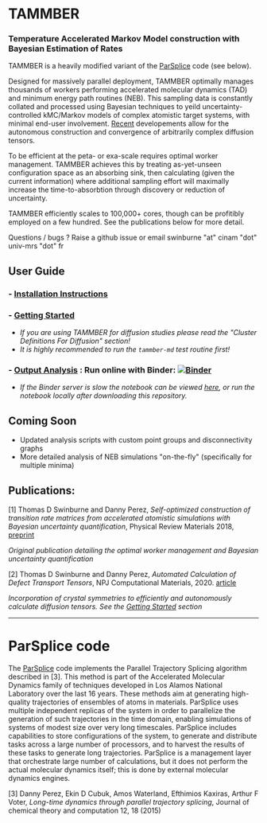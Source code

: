 # TAMMBER
### Temperature Accelerated Markov Model construction with Bayesian Estimation of Rates
TAMMBER is a heavily modified variant of the [ParSplice](https://gitlab.com/exaalt/parsplice.git) code (see below).

Designed for massively parallel deployment, TAMMBER optimally manages thousands of workers 
performing accelerated molecular dynamics (TAD) and minimum energy path routines (NEB). 
This sampling data is constantly collated and processed using Bayesian techniques to yeild uncertainty-controlled kMC/Markov models
of complex atomistic target systems, with minimal end-user involvement. [Recent](https://www.nature.com/articles/s41524-020-00463-8) 
developements allow for the autonomous construction and convergence of arbitrarily complex diffusion tensors.

To be efficient at the peta- or exa-scale requires optimal worker management. TAMMBER achieves this 
by treating as-yet-unseen configuration space as an absorbing sink, then calculating (given the current information)
where additional sampling effort will maximally increase the time-to-absorbtion through discovery or reduction of uncertainty.

TAMMBER efficiently scales to 100,000+ cores, though can be profitibly employed on a few hundred. See the publications below for more detail.

Questions / bugs ? Raise a github issue or email swinburne "at" cinam "dot" univ-mrs "dot" fr

##  User Guide
### - [Installation Instructions](INSTALL.md)
### - [Getting Started](EXAMPLE.md)
   - *If you are using TAMMBER for diffusion studies please read the "Cluster Definitions For Diffusion" section!*
   - *It is highly recommended to run the `tammber-md` test routine first!*
### - [Output Analysis](process/Diffusion_Model_Example.ipynb) :  Run online with Binder: [![Binder](https://mybinder.org/badge_logo.svg)](https://mybinder.org/v2/gh/tomswinburne/tammber/HEAD?filepath=process%2FDiffusion_Model_Example.ipynb)
   - *If the Binder server is slow the notebook can be viewed [here](process/Diffusion_Model_Example.ipynb), or run the notebook locally after downloading this repository.*

## Coming Soon
  - Updated analysis scripts with custom point groups and disconnectivity graphs
  - More detailed analysis of NEB simulations "on-the-fly" (specifically for multiple minima)

## Publications:
[1] Thomas D Swinburne and Danny Perez, *Self-optimized construction of transition rate matrices from accelerated atomistic simulations with Bayesian uncertainty quantification*, Physical Review Materials 2018, [preprint](https://arxiv.org/abs/1803.05273)

   *Original publication detailing the optimal worker management and Bayesian uncertainty quantification*
   
[2] Thomas D Swinburne and Danny Perez, *Automated Calculation of Defect Transport Tensors*, NPJ Computational Materials, 2020. [article](https://www.nature.com/articles/s41524-020-00463-8)

   *Incorporation of crystal symmetries to efficiently and autonomously calculate diffusion tensors. See the [Getting Started](EXAMPLE.md) section*




--------------------------------------------------------------------------------

# ParSplice code
The [ParSplice](https://gitlab.com/exaalt/parsplice.git) code implements the Parallel Trajectory Splicing algorithm described in [3]. This method is part of the Accelerated Molecular Dynamics family of techniques developed in Los Alamos National Laboratory over the last 16 years. These methods aim at generating high-quality trajectories of ensembles of atoms in materials. ParSplice uses multiple independent replicas of the system in order to parallelize the generation of such trajectories in the time domain, enabling simulations of systems of modest size over very long timescales. ParSplice includes capabilities to store configurations of the system, to generate and distribute tasks across a large number of processors, and to harvest the results of these tasks to generate long trajectories. ParSplice is a management layer that orchestrate large number of calculations, but it does not perform the actual molecular dynamics itself; this is done by external molecular dynamics engines.

[3] Danny Perez, Ekin D Cubuk, Amos Waterland, Efthimios Kaxiras, Arthur F Voter, *Long-time dynamics through parallel trajectory splicing*, Journal of chemical theory and computation 12, 18 (2015)
